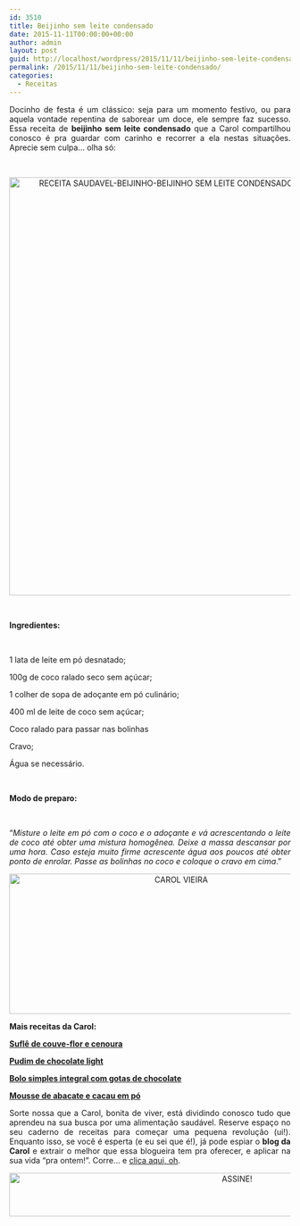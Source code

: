 ```yaml
---
id: 3510
title: Beijinho sem leite condensado
date: 2015-11-11T00:00:00+00:00
author: admin
layout: post
guid: http://localhost/wordpress/2015/11/11/beijinho-sem-leite-condensado/
permalink: /2015/11/11/beijinho-sem-leite-condensado/
categories:
  - Receitas
---
```

<p align="justify">
  Docinho de festa é um clássico: seja para um momento festivo, ou para aquela vontade repentina de saborear um doce, ele sempre faz sucesso. Essa receita de <strong>beijinho sem leite condensado</strong> que a Carol compartilhou conosco é pra guardar com carinho e recorrer a ela nestas situações. Aprecie sem culpa… olha só:
</p>

&nbsp;

<p align="center">
  <a href="http://www.trololodemulher.com.br/blog/wp-content/uploads/2015/11/RECEITA-SAUDAVEL-BEIJINHO-BEIJINHO-SEM-LEITE-CONDENSADO2.jpg"><img class="alignnone size-full wp-image-11660" src="http://www.trololodemulher.com.br/blog/wp-content/uploads/2015/11/RECEITA-SAUDAVEL-BEIJINHO-BEIJINHO-SEM-LEITE-CONDENSADO2.jpg" alt="RECEITA SAUDAVEL-BEIJINHO-BEIJINHO SEM LEITE CONDENSADO[2]" width="564" height="749" /></a>
</p>

&nbsp;

**Ingredientes:**

&nbsp;

1 lata de leite em pó desnatado;

100g de coco ralado seco sem açúcar;

1 colher de sopa de adoçante em pó culinário;

400 ml de leite de coco sem açúcar;

Coco ralado para passar nas bolinhas

Cravo;

Água se necessário.

&nbsp;

**Modo de preparo:**

&nbsp;

<p align="justify">
  “<em>Misture o leite em pó com o coco e o adoçante e vá acrescentando o leite de coco até obter uma mistura homogênea. Deixe a massa descansar por uma hora. Caso esteja muito firme acrescente água aos poucos até obter ponto de enrolar. Passe as bolinhas no coco e coloque o cravo em cima</em>.”
</p>

<p align="center">
  <a href="http://www.trololodemulher.com.br/blog/wp-content/uploads/2014/07/CAROL-VIEIRA.png"><img class="alignnone size-full wp-image-10204" src="http://www.trololodemulher.com.br/blog/wp-content/uploads/2014/07/CAROL-VIEIRA.png" alt="CAROL VIEIRA" width="600" height="251" /></a>
</p>

<p align="justify">
  <strong>Mais receitas da Carol:</strong>
</p>

<p align="justify">
  <a href="http://www.trololodemulher.com.br/2015/10/28/receita-saudavel-2/" target="_blank"><strong>Suflê de couve-flor e cenoura</strong></a>
</p>

<p align="justify">
  <a href="http://www.trololodemulher.com.br/2015/10/14/pudim-de-chocolate-light/" target="_blank"><strong>Pudim de chocolate light</strong></a>
</p>

<p align="justify">
  <a href="http://www.belezacorpoecia.com/bolo-simples-integral/" target="_blank"><strong>Bolo simples integral com gotas de chocolate</strong></a>
</p>

<p align="justify">
  <a href="http://www.belezacorpoecia.com/mousse-abacate-cacau-em-po/" target="_blank"><strong>Mousse de abacate e cacau em pó</strong></a>
</p>

<p align="justify">
  Sorte nossa que a Carol, bonita de viver, está dividindo conosco tudo que aprendeu na sua busca por uma alimentação saudável. Reserve espaço no seu caderno de receitas para começar uma pequena revolução (ui!). Enquanto isso, se você é esperta (e eu sei que é!), já pode espiar o <strong>blog da Carol</strong> e extrair o melhor que essa blogueira tem pra oferecer, e aplicar na sua vida “pra ontem!”. Corre… e <a href="http://mundocarolvieira.blogspot.com.br/" target="_blank">clica aqui, oh</a>.
</p>

<p align="center">
  <a href="http://feedburner.google.com/fb/a/mailverify?uri=blogBichaFemea&loc=en_US" target="_blank"><img class="alignnone size-full wp-image-10439" src="http://www.trololodemulher.com.br/blog/wp-content/uploads/2014/09/ASSINE.png" alt="ASSINE!" width="800" height="78" /></a>
</p>

<p align="justify">